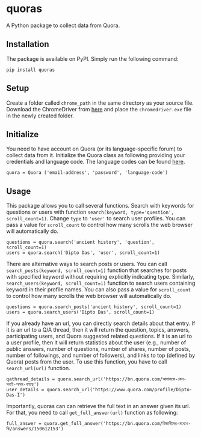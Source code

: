# quoras

A Python package to collect data from Quora.

## Installation
The package is available on PyPI. Simply run the following command:

```
pip install quoras
```

## Setup
Create a folder called `chrome_path` in the same directory as your source file. Download the ChromeDriver from [here](https://sites.google.com/a/chromium.org/chromedriver/home) and place the `chromedriver.exe` file in the newly created folder.

## Initialize
You need to have account on Quora (or its language-specific forum) to collect data from it. Initialize the Quora class as following providing your credentials and language code. The language codes can be found [here](https://en.wikipedia.org/wiki/List_of_ISO_639-1_codes).

```
quora = Quora ('email-address', 'password', 'language-code')
```

## Usage
This package allows you to call several functions. Search with keywords for questions or users with function `search(keyword, type='question', scroll_count=1)`. Change `type` to `'user'` to search user profiles. You can pass a value for `scroll_count` to control how many scrolls the web browser will automatically do.

```
questions = quora.search('ancient history', 'question', scroll_count=1)
users = quora.search('Dipto Das', 'user', scroll_count=1)
```

There are alternative ways to search posts or users. You can call `search_posts(keyword, scroll_count=1)` function that searches for posts with specified keyword without requiring explicitly indicating type. Similarly, `search_users(keyword, scroll_count=1)` function to search users containing keyword in their profile names. You can also pass a value for `scroll_count` to control how many scrolls the web browser will automatically do.

```
questions = quora.search_posts('ancient history', scroll_count=1)
users = quora.search_users('Dipto Das', scroll_count=1)
```

If you already have an url, you can directly search details about that entry. If it is an url to a Q/A thread, then it will return the question, topics, answers, participating users, and Quora suggested related questions. If it is an url to a user profile, then it will return statistics about the user (e.g., number of public answers, number of questions, number of shares, number of posts, number of followings, and number of followers), and links to top (defined by Quora) posts from the user. To use this function, you have to call `search_url(url)` function.

```
qathread_details = quora.search_url('https://bn.quora.com/আসামকে-কেন-সবাই-অসম-বলছে')
user_details = quora.search_url('https://www.quora.com/profile/Dipto-Das-1')
```

Importantly, quoras can can retrieve the full text in an answer given its url. For that, you need to call `get_full_answer(url)` function as following:

```
full_answer = quora.get_full_answer('https://bn.quora.com/বিজ্ঞানীদের-মধ্যেও-কি/answers/150612153')
```